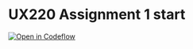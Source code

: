 UX220 Assignment 1 start
===

[![Open in Codeflow](https://developer.stackblitz.com/img/open_in_codeflow.svg)](https:///pr.new/abibi189/UX220Assignment1
)
